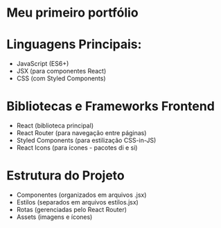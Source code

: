 # Meu primeiro portfólio

# Linguagens Principais:
- JavaScript (ES6+)
- JSX (para componentes React)
- CSS (com Styled Components)
# Bibliotecas e Frameworks Frontend
- React (biblioteca principal)
- React Router (para navegação entre páginas)
- Styled Components (para estilização CSS-in-JS)
- React Icons (para ícones - pacotes di e si)
# Estrutura do Projeto
- Componentes (organizados em arquivos .jsx)
- Estilos (separados em arquivos estilos.jsx)
- Rotas (gerenciadas pelo React Router)
- Assets (imagens e ícones)
